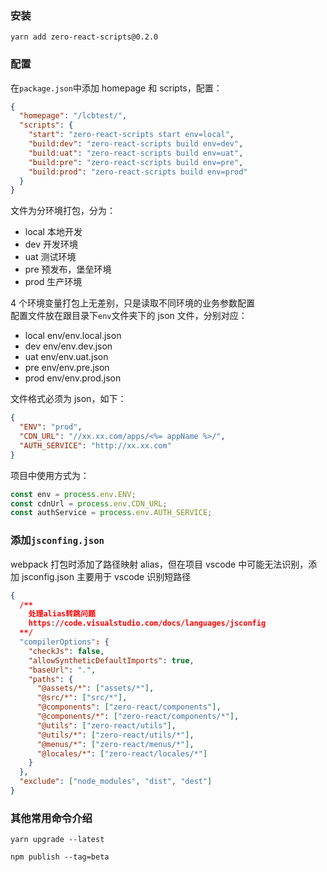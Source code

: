 ### 安装

```
yarn add zero-react-scripts@0.2.0
```

### 配置

在`package.json`中添加 homepage 和 scripts，配置：

```json
{
  "homepage": "/lcbtest/",
  "scripts": {
    "start": "zero-react-scripts start env=local",
    "build:dev": "zero-react-scripts build env=dev",
    "build:uat": "zero-react-scripts build env=uat",
    "build:pre": "zero-react-scripts build env=pre",
    "build:prod": "zero-react-scripts build env=prod"
  }
}
```

文件为分环境打包，分为：

- local 本地开发
- dev 开发环境
- uat 测试环境
- pre 预发布，堡垒环境
- prod 生产环境

4 个环境变量打包上无差别，只是读取不同环境的业务参数配置  
配置文件放在跟目录下`env`文件夹下的 json 文件，分别对应：

- local env/env.local.json
- dev env/env.dev.json
- uat env/env.uat.json
- pre env/env.pre.json
- prod env/env.prod.json

文件格式必须为 json，如下：

```json
{
  "ENV": "prod",
  "CDN_URL": "//xx.xx.com/apps/<%= appName %>/",
  "AUTH_SERVICE": "http://xx.xx.com"
}
```

项目中使用方式为：

```js
const env = process.env.ENV;
const cdnUrl = process.env.CDN_URL;
const authService = process.env.AUTH_SERVICE;
```

### 添加`jsconfing.json`

webpack 打包时添加了路径映射 alias，但在项目 vscode 中可能无法识别，添加 jsconfig.json 主要用于 vscode 识别短路径

```json
{
  /**
    处理alias转跳问题
    https://code.visualstudio.com/docs/languages/jsconfig
  **/
  "compilerOptions": {
    "checkJs": false,
    "allowSyntheticDefaultImports": true,
    "baseUrl": ".",
    "paths": {
      "@assets/*": ["assets/*"],
      "@src/*": ["src/*"],
      "@components": ["zero-react/components"],
      "@components/*": ["zero-react/components/*"],
      "@utils": ["zero-react/utils"],
      "@utils/*": ["zero-react/utils/*"],
      "@menus/*": ["zero-react/menus/*"],
      "@locales/*": ["zero-react/locales/*"]
    }
  },
  "exclude": ["node_modules", "dist", "dest"]
}
```

### 其他常用命令介绍

```shell
yarn upgrade --latest

npm publish --tag=beta
```
